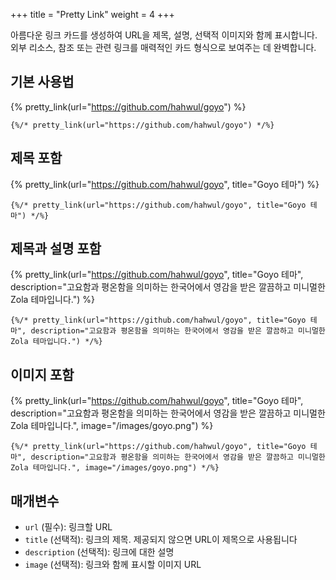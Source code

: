 +++
title = "Pretty Link"
weight = 4
+++

아름다운 링크 카드를 생성하여 URL을 제목, 설명, 선택적 이미지와 함께 표시합니다. 외부 리소스, 참조 또는 관련 링크를 매력적인 카드 형식으로 보여주는 데 완벽합니다.

## 기본 사용법

{% pretty_link(url="https://github.com/hahwul/goyo") %}

```jinja2
{%/* pretty_link(url="https://github.com/hahwul/goyo") */%}
```

## 제목 포함

{% pretty_link(url="https://github.com/hahwul/goyo", title="Goyo 테마") %}

```jinja2
{%/* pretty_link(url="https://github.com/hahwul/goyo", title="Goyo 테마") */%}
```

## 제목과 설명 포함

{% pretty_link(url="https://github.com/hahwul/goyo", title="Goyo 테마", description="고요함과 평온함을 의미하는 한국어에서 영감을 받은 깔끔하고 미니멀한 Zola 테마입니다.") %}

```jinja2
{%/* pretty_link(url="https://github.com/hahwul/goyo", title="Goyo 테마", description="고요함과 평온함을 의미하는 한국어에서 영감을 받은 깔끔하고 미니멀한 Zola 테마입니다.") */%}
```

## 이미지 포함

{% pretty_link(url="https://github.com/hahwul/goyo", title="Goyo 테마", description="고요함과 평온함을 의미하는 한국어에서 영감을 받은 깔끔하고 미니멀한 Zola 테마입니다.", image="/images/goyo.png") %}

```jinja2
{%/* pretty_link(url="https://github.com/hahwul/goyo", title="Goyo 테마", description="고요함과 평온함을 의미하는 한국어에서 영감을 받은 깔끔하고 미니멀한 Zola 테마입니다.", image="/images/goyo.png") */%}
```

## 매개변수

- `url` (필수): 링크할 URL
- `title` (선택적): 링크의 제목. 제공되지 않으면 URL이 제목으로 사용됩니다
- `description` (선택적): 링크에 대한 설명
- `image` (선택적): 링크와 함께 표시할 이미지 URL